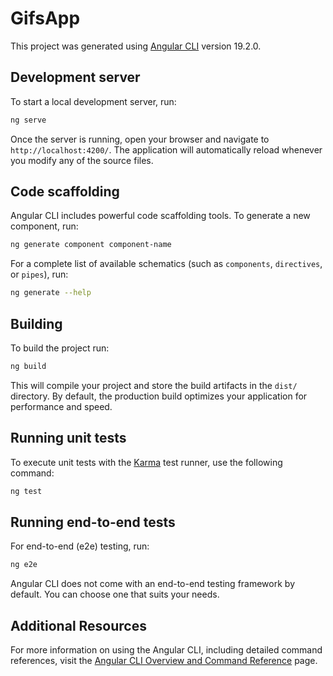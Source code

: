 # GifsApp
This project was generated using [Angular CLI](https://github.com/angular/angular-cli) version 19.2.0.

## Development server
To start a local development server, run:
```bash
ng serve
```
Once the server is running, open your browser and navigate to `http://localhost:4200/`. The application will automatically reload whenever you modify any of the source files.

## Code scaffolding
Angular CLI includes powerful code scaffolding tools. To generate a new component, run:
```bash
ng generate component component-name
```
For a complete list of available schematics (such as `components`, `directives`, or `pipes`), run:
```bash
ng generate --help
```

## Building
To build the project run:
```bash
ng build
```
This will compile your project and store the build artifacts in the `dist/` directory. By default, the production build optimizes your application for performance and speed.

## Running unit tests
To execute unit tests with the [Karma](https://karma-runner.github.io) test runner, use the following command:
```bash
ng test
```

## Running end-to-end tests
For end-to-end (e2e) testing, run:
```bash
ng e2e
```
Angular CLI does not come with an end-to-end testing framework by default. You can choose one that suits your needs.

## Additional Resources

For more information on using the Angular CLI, including detailed command references, visit the [Angular CLI Overview and Command Reference](https://angular.dev/tools/cli) page.
#
